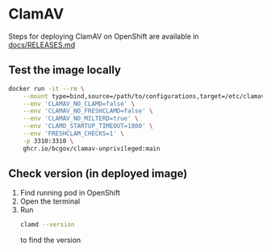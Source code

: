 # ClamAV

Steps for deploying ClamAV on OpenShift are available in [docs/RELEASES.md](../docs/RELEASES.md)

## Test the image locally

```sh
docker run -it --rm \
    --mount type=bind,source=/path/to/configurations,target=/etc/clamav \
    --env 'CLAMAV_NO_CLAMD=false' \
    --env 'CLAMAV_NO_FRESHCLAMD=false' \
    --env 'CLAMAV_NO_MILTERD=true' \
    --env 'CLAMD_STARTUP_TIMEOUT=1800' \
    --env 'FRESHCLAM_CHECKS=1' \
    -p 3310:3310 \
    ghcr.io/bcgov/clamav-unprivileged:main
```

## Check version (in deployed image)
1. Find running pod in OpenShift
2. Open the terminal
3. Run
	```sh
	clamd --version
	```
	to find the version